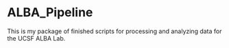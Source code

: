 # ALBA_Pipeline
This is my package of finished scripts for processing and analyzing data for the UCSF ALBA Lab.
